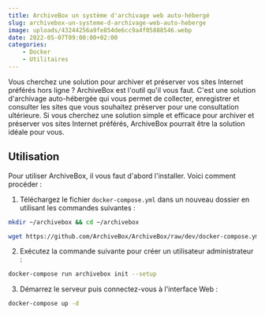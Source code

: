 ```yaml
---
title: ArchiveBox un système d'archivage web auto-hébergé
slug: archivebox-un-systeme-d-archivage-web-auto-heberge
image: uploads/43244256a9fe854de6cc9a4f05888546.webp
date: 2022-05-07T09:00:00+02:00
categories:
    - Docker
    - Utilitaires
---
```


Vous cherchez une solution pour archiver et préserver vos sites Internet préférés hors ligne ? ArchiveBox est l'outil qu'il vous faut. C'est une solution d'archivage auto-hébergée qui vous permet de collecter, enregistrer et consulter les sites que vous souhaitez préserver pour une consultation ultérieure. Si vous cherchez une solution simple et efficace pour archiver et préserver vos sites Internet préférés, ArchiveBox pourrait être la solution idéale pour vous.

## Utilisation

Pour utiliser ArchiveBox, il vous faut d'abord l'installer. Voici comment procéder :

1. Téléchargez le fichier `docker-compose.yml` dans un nouveau dossier en utilisant les commandes suivantes :

```bash
mkdir ~/archivebox && cd ~/archivebox
```

```bash
wget https://github.com/ArchiveBox/ArchiveBox/raw/dev/docker-compose.yml
```

2. Exécutez la commande suivante pour créer un utilisateur administrateur :

```bash
docker-compose run archivebox init --setup
```

3. Démarrez le serveur puis connectez-vous à l'interface Web :

```bash
docker-compose up -d
```

